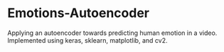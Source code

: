 # Emotions-Autoencoder
Applying an autoencoder towards predicting human emotion in a video. Implemented using keras, sklearn, matplotlib, and cv2.
